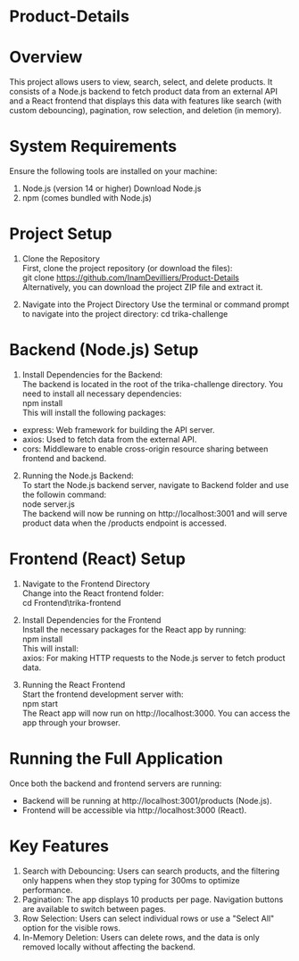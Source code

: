 # Product-Details

# Overview
This project allows users to view, search, select, and delete products. It consists of a Node.js backend to fetch product data from an external API and a React frontend that displays this data with features like search (with custom debouncing), pagination, row selection, and deletion (in memory).

# System Requirements
Ensure the following tools are installed on your machine:
1. 	Node.js (version 14 or higher)
 	  Download Node.js
2. 	npm (comes bundled with Node.js)

# Project Setup<br>
1. Clone the Repository<br>
First, clone the project repository (or download the files):<br>
  git clone https://github.com/InamDevilliers/Product-Details<br>
Alternatively, you can download the project ZIP file and extract it.

2. Navigate into the Project Directory
Use the terminal or command prompt to navigate into the project directory:
  cd trika-challenge

# Backend (Node.js) Setup
1. Install Dependencies for the Backend: <br>
The backend is located in the root of the trika-challenge directory. You need to install all necessary dependencies:<br>
 npm install<br>
This will install the following packages:<br>
* express: Web framework for building the API server.
* axios: Used to fetch data from the external API.
* cors: Middleware to enable cross-origin resource sharing between frontend and backend.

2. Running the Node.js Backend:<br>
   To start the Node.js backend server, navigate to Backend folder and use the followin command:<br>
      node server.js<br>
   The backend will now be running on http://localhost:3001 and will serve product data when the /products endpoint is accessed.

# Frontend (React) Setup
1. Navigate to the Frontend Directory<br>
Change into the React frontend folder:<br>
cd Frontend\trika-frontend<br>

3. Install Dependencies for the Frontend<br>
Install the necessary packages for the React app by running:<br>
  npm install<br>
This will install:<br>
  axios: For making HTTP requests to the Node.js server to fetch product data.

4. Running the React Frontend<br>
Start the frontend development server with:<br>
  npm start<br>
The React app will now run on http://localhost:3000. You can access the app through your browser.<br>

# Running the Full Application
Once both the backend and frontend servers are running:<br>
* Backend will be running at http://localhost:3001/products (Node.js).
* Frontend will be accessible via http://localhost:3000 (React).
 
# Key Features
1. Search with Debouncing: Users can search products, and the filtering only happens when they stop typing for 300ms to optimize performance.
2. Pagination: The app displays 10 products per page. Navigation buttons are available to switch between pages.
3. Row Selection: Users can select individual rows or use a "Select All" option for the visible rows.
4. In-Memory Deletion: Users can delete rows, and the data is only removed locally without affecting the backend.
 


